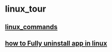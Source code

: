# linux_tour

## [linux_commands](./linux_commands.md)
## [how to Fully uninstall app in linux](./how%20to%20Fully%20uninstall%20app%20in%20linux.md)

